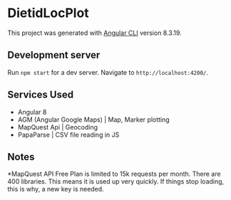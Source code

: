 # DietidLocPlot

This project was generated with [Angular CLI](https://github.com/angular/angular-cli) version 8.3.19.

## Development server

Run `npm start` for a dev server. Navigate to `http://localhost:4200/`.


## Services Used

* Angular 8
* AGM (Angular Google Maps) | Map, Marker plotting
* MapQuest Api | Geocoding
* PapaParse | CSV file reading in JS

## Notes
*MapQuest API Free Plan is limited to 15k requests per month. There are 400 libraries. This means it is used up very quickly. If things stop loading, this is why, a new key is needed.